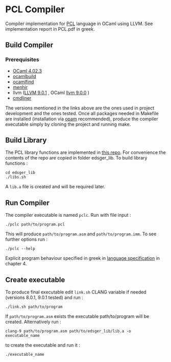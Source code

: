 # PCL Compiler

Compiler implementation for [PCL](http://courses.softlab.ntua.gr/compilers/2019a/pcl2019.pdf) language in OCaml using LLVM. 
See implementation report in PCL.pdf in greek. 

## Build Compiler
### Prerequisites
* [OCaml 4.02.3](https://ocaml.org/releases/4.02.html)
* [ocamlbuild](https://opam.ocaml.org/packages/ocamlbuild/ocamlbuild.0/)
* [ocamlfind](https://opam.ocaml.org/packages/ocamlfind/ocamlfind.1.8.1/) 
* [menhir](https://opam.ocaml.org/packages/menhir/menhir.20190924/) 
* llvm ([LLVM 9.0.1](https://releases.llvm.org/download.html) , OCaml [llvm 9.0.0](https://opam.ocaml.org/packages/llvm/llvm.9.0.0/) )
* [cmdliner](https://opam.ocaml.org/packages/cmdliner/cmdliner.1.0.2/) 

The versions mentioned in the links above are the ones used in project development and the ones tested.
Once all packages needed in Makefile are installed (installation via [opam](https://opam.ocaml.org/) recommended),
produce the compiler executable simply by cloning the project and running make. 

## Build Library
The PCL library functions are implemented in [this repo](https://github.com/abenetopoulos/edsger_lib).
For convenience the contents of the repo are copied in folder edsger_lib. To build library functions :
```
cd edsger_lib
./libs.sh
```
A `lib.a` file is created and will be required later.

## Run Compiler
The compiler executable is named `pclc`. Run with file input :
```
./pclc path/to/program.pcl
```
This will produce `path/to/program.asm` and `path/to/program.imm`. To see further options
run :
```
./pclc --help
```
Explicit program behaviour specified in greek in [language specification](http://courses.softlab.ntua.gr/compilers/2019a/pcl2019.pdf) in chapter 4.
## Create executable
To produce final executable edit `link.sh` CLANG variable if needed (versions 8.0.1, 9.0.1 tested) and run :
```
./link.sh path/to/program
```
If `path/to/program.asm` exists the executable path/to/program will be created. Alternatively run :
```
clang-9 path/to/program.asm path/to/edsger_lib/lib.a -o executable_name
```
to create the executable and run it :
```
./executable_name
```

